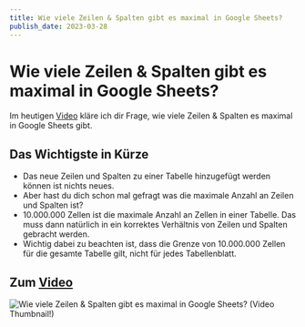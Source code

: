 ```yaml
---
title: Wie viele Zeilen & Spalten gibt es maximal in Google Sheets?
publish_date: 2023-03-28
---
```


# Wie viele Zeilen & Spalten gibt es maximal in Google Sheets?

Im heutigen [Video](https://youtu.be/w5ruro4H86o) kläre ich dir Frage, wie viele Zeilen & Spalten es maximal in Google Sheets gibt. 

## Das Wichtigste in Kürze

- Das neue Zeilen und Spalten zu einer Tabelle hinzugefügt werden können ist nichts neues.
- Aber hast du dich schon mal gefragt was die maximale Anzahl an Zeilen und Spalten ist?
- 10.000.000 Zellen ist die maximale Anzahl an Zellen in einer Tabelle. Das muss dann natürlich in ein korrektes Verhältnis von Zeilen und Spalten gebracht werden.
- Wichtig dabei zu beachten ist, dass die Grenze von 10.000.000 Zellen für die gesamte Tabelle gilt, nicht für jedes Tabellenblatt.

## Zum [Video](https://youtu.be/w5ruro4H86o)

![Wie viele Zeilen & Spalten gibt es maximal in Google Sheets? (Video Thumbnail!)](../thumbnails/Fertig454.jpg "Wie viele Zeilen & Spalten gibt es maximal in Google Sheets? (Video Thumbnail!)")